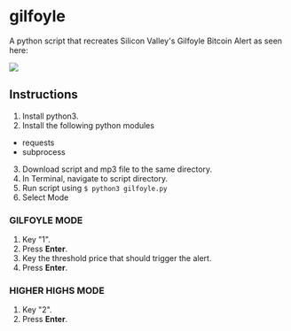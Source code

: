 # gilfoyle
A python script that recreates Silicon Valley's Gilfoyle Bitcoin Alert as seen here: 

[![](https://markdown-videos.deta.dev/youtube/v=t_L0UPmxgho)](https://www.youtube.com/watch?v=t_L0UPmxgho)

## Instructions
1. Install python3.
2. Install the following python modules
  * requests
  * subprocess
3. Download script and mp3 file to the same directory.
4. In Terminal, navigate to script directory.
5. Run script using <code>$ python3 gilfoyle.py</code>
6. Select Mode

### GILFOYLE MODE
1. Key "1".
2. Press **Enter**.
3. Key the threshold price that should trigger the alert.
4. Press **Enter**.

### HIGHER HIGHS MODE
1. Key "2".
2. Press **Enter**.
